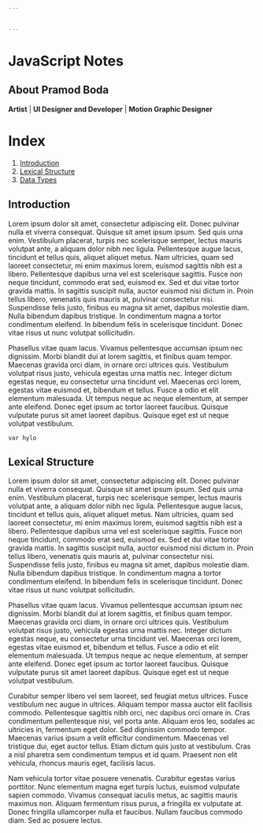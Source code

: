 ```yaml
---


---
```


<h1 id="javascript-notes">JavaScript Notes</h1>
<h2 id="about-pramod-boda">About Pramod Boda</h2>
<p><strong>Artist</strong> | <strong>UI Designer and Developer</strong> | <strong>Motion Graphic Designer</strong></p>
<h1 id="index">Index</h1>
<ol>
<li><a href="#introduction">Introduction</a></li>
<li><a href="#lexical-structure">Lexical Structure</a></li>
<li><a href="">Data Types</a></li>
</ol>
<p><a></a></p>
<h2 id="introduction">Introduction</h2>
<p>Lorem ipsum dolor sit amet, consectetur adipiscing elit. Donec pulvinar nulla et viverra consequat. Quisque sit amet ipsum ipsum. Sed quis urna enim. Vestibulum placerat, turpis nec scelerisque semper, lectus mauris volutpat ante, a aliquam dolor nibh nec ligula. Pellentesque augue lacus, tincidunt et tellus quis, aliquet aliquet metus. Nam ultricies, quam sed laoreet consectetur, mi enim maximus lorem, euismod sagittis nibh est a libero. Pellentesque dapibus urna vel est scelerisque sagittis. Fusce non neque tincidunt, commodo erat sed, euismod ex. Sed et dui vitae tortor gravida mattis. In sagittis suscipit nulla, auctor euismod nisi dictum in. Proin tellus libero, venenatis quis mauris at, pulvinar consectetur nisi. Suspendisse felis justo, finibus eu magna sit amet, dapibus molestie diam. Nulla bibendum dapibus tristique. In condimentum magna a tortor condimentum eleifend. In bibendum felis in scelerisque tincidunt. Donec vitae risus ut nunc volutpat sollicitudin.</p>
<p>Phasellus vitae quam lacus. Vivamus pellentesque accumsan ipsum nec dignissim. Morbi blandit dui at lorem sagittis, et finibus quam tempor. Maecenas gravida orci diam, in ornare orci ultrices quis. Vestibulum volutpat risus justo, vehicula egestas urna mattis nec. Integer dictum egestas neque, eu consectetur urna tincidunt vel. Maecenas orci lorem, egestas vitae euismod et, bibendum et tellus. Fusce a odio et elit elementum malesuada. Ut tempus neque ac neque elementum, at semper ante eleifend. Donec eget ipsum ac tortor laoreet faucibus. Quisque vulputate purus sit amet laoreet dapibus. Quisque eget est ut neque volutpat vestibulum.</p>
<pre class=" language-javascript"><code class="prism  language-javascript"><span class="token keyword">var</span> hylo
</code></pre>
<p><a></a></p>
<h2 id="lexical-structure">Lexical Structure</h2>
<p>Lorem ipsum dolor sit amet, consectetur adipiscing elit. Donec pulvinar nulla et viverra consequat. Quisque sit amet ipsum ipsum. Sed quis urna enim. Vestibulum placerat, turpis nec scelerisque semper, lectus mauris volutpat ante, a aliquam dolor nibh nec ligula. Pellentesque augue lacus, tincidunt et tellus quis, aliquet aliquet metus. Nam ultricies, quam sed laoreet consectetur, mi enim maximus lorem, euismod sagittis nibh est a libero. Pellentesque dapibus urna vel est scelerisque sagittis. Fusce non neque tincidunt, commodo erat sed, euismod ex. Sed et dui vitae tortor gravida mattis. In sagittis suscipit nulla, auctor euismod nisi dictum in. Proin tellus libero, venenatis quis mauris at, pulvinar consectetur nisi. Suspendisse felis justo, finibus eu magna sit amet, dapibus molestie diam. Nulla bibendum dapibus tristique. In condimentum magna a tortor condimentum eleifend. In bibendum felis in scelerisque tincidunt. Donec vitae risus ut nunc volutpat sollicitudin.</p>
<p>Phasellus vitae quam lacus. Vivamus pellentesque accumsan ipsum nec dignissim. Morbi blandit dui at lorem sagittis, et finibus quam tempor. Maecenas gravida orci diam, in ornare orci ultrices quis. Vestibulum volutpat risus justo, vehicula egestas urna mattis nec. Integer dictum egestas neque, eu consectetur urna tincidunt vel. Maecenas orci lorem, egestas vitae euismod et, bibendum et tellus. Fusce a odio et elit elementum malesuada. Ut tempus neque ac neque elementum, at semper ante eleifend. Donec eget ipsum ac tortor laoreet faucibus. Quisque vulputate purus sit amet laoreet dapibus. Quisque eget est ut neque volutpat vestibulum.</p>
<p>Curabitur semper libero vel sem laoreet, sed feugiat metus ultrices. Fusce vestibulum nec augue in ultrices. Aliquam tempor massa auctor elit facilisis commodo. Pellentesque sagittis nibh orci, nec dapibus orci ornare in. Cras condimentum pellentesque nisi, vel porta ante. Aliquam eros leo, sodales ac ultricies in, fermentum eget dolor. Sed dignissim commodo tempor. Maecenas varius ipsum a velit efficitur condimentum. Maecenas vel tristique dui, eget auctor tellus. Etiam dictum quis justo at vestibulum. Cras a nisl pharetra sem condimentum tempus et id quam. Praesent non elit vehicula, rhoncus mauris eget, facilisis lacus.</p>
<p>Nam vehicula tortor vitae posuere venenatis. Curabitur egestas varius porttitor. Nunc elementum magna eget turpis luctus, euismod vulputate sapien commodo. Vivamus consequat iaculis metus, ac sagittis mauris maximus non. Aliquam fermentum risus purus, a fringilla ex vulputate at. Donec fringilla ullamcorper nulla et faucibus. Nullam faucibus commodo diam. Sed ac posuere lectus.</p>


